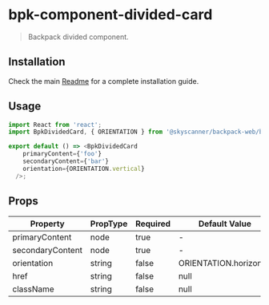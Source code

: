 # bpk-component-divided-card

> Backpack divided component.

## Installation

Check the main [Readme](https://github.com/skyscanner/backpack#usage) for a complete installation guide.

## Usage

```js
import React from 'react';
import BpkDividedCard, { ORIENTATION } from '@skyscanner/backpack-web/bpk-component-divided-card';

export default () => <BpkDividedCard
    primaryContent={'foo'}
    secondaryContent={'bar'}
    orientation={ORIENTATION.vertical}
  />;
```

## Props

| Property  | PropType | Required | Default Value |
| --------- | -------- | -------- | ------------- |
| primaryContent | node   | true    | -          |
| secondaryContent | node   | true    | -          |
| orientation | string   | false    | ORIENTATION.horizontal          |
| href | string   | false    | null          |
| className | string   | false    | null          |
